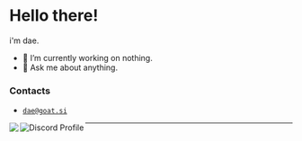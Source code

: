 # Hello there!

i'm dae.

- 🔭 I’m currently working on nothing.
- 💬 Ask me about anything.

### Contacts

- <a href="mailto:dae@goat.si">`dae@goat.si`</a>

<a href="https://github.com/anuraghazra/github-readme-stats">
  <img align="left" src="https://github-readme-stats.vercel.app/api?username=loneth&count_private=true&show_icons=true" />
</a>
<a href="https://discord.com/users/514722220090851328">
  <img align="left" src="https://lanyard-profile-readme.vercel.app/api/514722220090851328" alt="Discord Profile"/>
</a>

---

<!--
**Loneth/Loneth** is a ✨ _special_ ✨ repository because its `README.md` (this file) appears on your GitHub profile.

Here are some ideas to get you started:

- 🔭 I’m currently working on ...
- 🌱 I’m currently learning ...
- 👯 I’m looking to collaborate on ...
- 🤔 I’m looking for help with ...
- 💬 Ask me about ...
- 📫 How to reach me: ...
- 😄 Pronouns: ...
- ⚡ Fun fact: ...
-->
